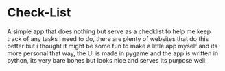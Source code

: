 # Check-List
A simple app that does nothing but serve as a checklist to help me keep track of any tasks i need to do, there are plenty of websites that do this better but i thought it might be some fun to make a little app myself and its more personal that way, the UI is made in pygame and the app is written in python, its very bare bones but looks nice and serves its purpose well.

